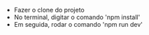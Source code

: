 * Fazer o clone do projeto
* No terminal, digitar o comando 'npm install'
* Em seguida, rodar o comando 'npm run dev'
